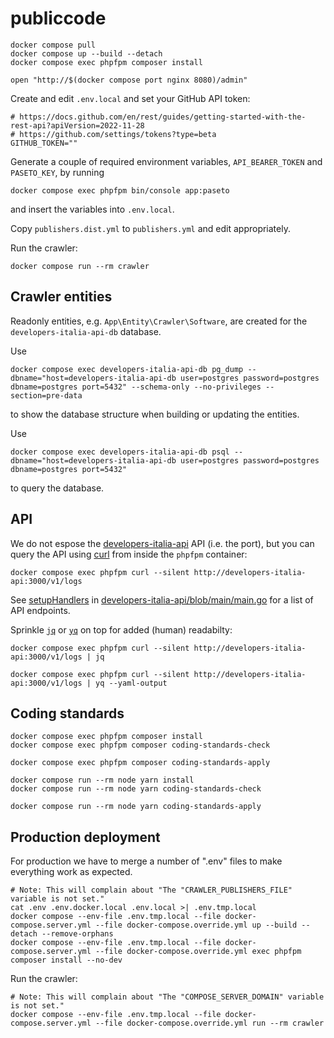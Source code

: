 # publiccode

```shell
docker compose pull
docker compose up --build --detach
docker compose exec phpfpm composer install

open "http://$(docker compose port nginx 8080)/admin"
```

Create and edit `.env.local` and set your GitHub API token:

```dotenv
# https://docs.github.com/en/rest/guides/getting-started-with-the-rest-api?apiVersion=2022-11-28
# https://github.com/settings/tokens?type=beta
GITHUB_TOKEN=""
```

Generate a couple of required environment variables, `API_BEARER_TOKEN` and
`PASETO_KEY`, by running

```shell
docker compose exec phpfpm bin/console app:paseto
```

and insert the variables into `.env.local`.

Copy `publishers.dist.yml` to `publishers.yml` and edit appropriately.

Run the crawler:

```shell
docker compose run --rm crawler
```

## Crawler entities

Readonly entities, e.g. `App\Entity\Crawler\Software`, are created for the
`developers-italia-api-db` database.

Use

```shell
docker compose exec developers-italia-api-db pg_dump --dbname="host=developers-italia-api-db user=postgres password=postgres dbname=postgres port=5432" --schema-only --no-privileges --section=pre-data
```

to show the database structure when building or updating the entities.

Use

```shell
docker compose exec developers-italia-api-db psql --dbname="host=developers-italia-api-db user=postgres password=postgres dbname=postgres port=5432"
```

to query the database.

## API

We do not espose the
[developers-italia-api](https://github.com/italia/developers-italia-api) API
(i.e. the port), but you can query the API using [curl](https://curl.se/) from
inside the `phpfpm` container:

```shell
docker compose exec phpfpm curl --silent http://developers-italia-api:3000/v1/logs
```

See
[setupHandlers](https://github.com/search?q=repo%3Aitalia%2Fdevelopers-italia-api+path%3Amain.go+%22func+setupHandlers%22+&type=code)
in
[developers-italia-api/blob/main/main.go](https://github.com/italia/developers-italia-api/blob/main/main.go)
for a list of API endpoints.

Sprinkle [`jq`](https://stedolan.github.io/jq/manual/) or
[`yq`](https://mikefarah.gitbook.io/yq/) on top for added (human) readabilty:

```shell
docker compose exec phpfpm curl --silent http://developers-italia-api:3000/v1/logs | jq

docker compose exec phpfpm curl --silent http://developers-italia-api:3000/v1/logs | yq --yaml-output
```

## Coding standards

```shell
docker compose exec phpfpm composer install
docker compose exec phpfpm composer coding-standards-check
```

```shell
docker compose exec phpfpm composer coding-standards-apply
```

```shell
docker compose run --rm node yarn install
docker compose run --rm node yarn coding-standards-check
```

```shell
docker compose run --rm node yarn coding-standards-apply
```

## Production deployment

For production we have to merge a number of ".env" files to make everything work
as expected.

```shell
# Note: This will complain about "The "CRAWLER_PUBLISHERS_FILE" variable is not set."
cat .env .env.docker.local .env.local >| .env.tmp.local
docker compose --env-file .env.tmp.local --file docker-compose.server.yml --file docker-compose.override.yml up --build --detach --remove-orphans
docker compose --env-file .env.tmp.local --file docker-compose.server.yml --file docker-compose.override.yml exec phpfpm composer install --no-dev
```

Run the crawler:

```shell
# Note: This will complain about "The "COMPOSE_SERVER_DOMAIN" variable is not set."
docker compose --env-file .env.tmp.local --file docker-compose.server.yml --file docker-compose.override.yml run --rm crawler
```
